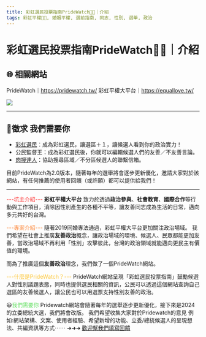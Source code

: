 ```yaml
---
title: 彩虹選民投票指南PrideWatch🏳️‍🌈｜介紹
tags: 彩虹平權🏳️‍🌈, 婚姻平權, 選前指南, 同志, 性別, 選舉, 政治
---
```


# 彩虹選民投票指南PrideWatch🏳️‍🌈｜介紹

## 🌐 相關網站
PrideWatch｜https://pridewatch.tw/
彩虹平權大平台｜https://equallove.tw/

![](https://imgur.com/YHg5psZ.jpg)

---
## :raised_back_of_hand:徵求 我們需要你
* [彩虹選民](https://pridewatch.tw/citizen/register)：成為彩虹選民，讓選區＋１，讓候選人看到你的政治實力！
* 公民監督王：成為彩虹選民後，你就可以編輯候選人們的友善／不友善言論。
* [肉搜達人](https://docs.google.com/spreadsheets/d/1bylmdhhM7RcMsaoXSqJpTJqs2Q7V-atgOXts2sJAbuQ/edit?usp=sharing)：協助搜尋區域／不分區候選人的聯繫信箱。

目前PrideWatch為2.0版本，隨著每年的選舉將會逐步更新優化，邀請大家對於該網站，有任何推薦的使用者回饋（或許願）都可以提供給我們！


---

<font color="#FD3838">---坑主介紹---</font>
**彩虹平權大平台**
致力於透過**政治參與**、**社會教育**、**國際合作**等行動與工作項目，消除因性別產生的各種不平等，讓友善同志成為生活的日常，邁向多元共好的台灣。


<font color="#FD8638">---專案介紹---</font>
隨著2019同婚專法通過，彩虹平權大平台更加關注政治場域。
我們希望在社會上推廣**友善政治**概念，讓政治場域的環境、候選人、民眾都能更加友善，當政治場域不再利用「性別」攻擊彼此，台灣的政治領域就能邁向更民主有價值的環境。

而為了推廣這個**友善政治**理念，我們做了一個PrideWatch網站。

<font color="#FDC638">---什麼是PrideWatch？---</font>
PrideWatch網站呈現「彩虹選民投票指南」鼓勵候選人對性別議題表態，同時也提供選民相關的資訊，公民可以透過這個網站查詢自己選區的友善候選人，讓公民也可以用選票支持性別友善的政治。


:smiley:<font color="#62DF61">我們需要你</font>
Pridewatch網站會隨著每年的選舉逐步更新優化，接下來是2024的立委總統大選，我們將會改版。
我們希望收集大家對於Pridewatch的意見
例如:網站架構、文案、使用者經驗、希望新增的功能、立委/總統候選人的呈現想法、共編資訊等方式⋯⋯
➜➜➜ [歡迎幫我們填寫回饋](https://g0v.hackmd.io/yom6dPOeTLGAJDRSebiwEQ)


